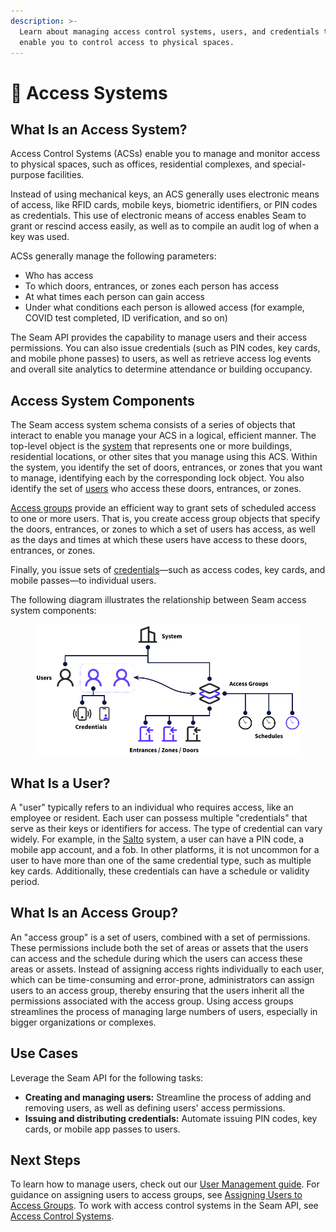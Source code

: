 ```yaml
---
description: >-
  Learn about managing access control systems, users, and credentials that
  enable you to control access to physical spaces.
---
```


# 🏢 Access Systems

## What Is an Access System?

Access Control Systems (ACSs) enable you to manage and monitor access to physical spaces, such as offices, residential complexes, and special-purpose facilities.

Instead of using mechanical keys, an ACS generally uses electronic means of access, like RFID cards, mobile keys, biometric identifiers, or PIN codes as credentials. This use of electronic means of access enables Seam to grant or rescind access easily, as well as to compile an audit log of when a key was used.

ACSs generally manage the following parameters:

* Who has access
* To which doors, entrances, or zones each person has access
* At what times each person can gain access
* Under what conditions each person is allowed access (for example, COVID test completed, ID verification, and so on)

The Seam API provides the capability to manage users and their access permissions. You can also issue credentials (such as PIN codes, key cards, and mobile phone passes) to users, as well as retrieve access log events and overall site analytics to determine attendance or building occupancy.

## Access System Components

The Seam access system schema consists of a series of objects that interact to enable you manage your ACS in a logical, efficient manner. The top-level object is the [system](../../api-clients/access-control-systems/systems/) that represents one or more buildings, residential locations, or other sites that you manage using this ACS. Within the system, you identify the set of doors, entrances, or zones that you want to manage, identifying each by the corresponding lock object. You also identify the set of [users](./#what-is-a-user) who access these doors, entrances, or zones.

[Access groups](./#what-is-an-access-group) provide an efficient way to grant sets of scheduled access to one or more users. That is, you create access group objects that specify the doors, entrances, or zones to which a set of users has access, as well as the days and times at which these users have access to these doors, entrances, or zones.

Finally, you issue sets of [credentials](issuing-credentials.md)—such as access codes, key cards, and mobile passes—to individual users.

The following diagram illustrates the relationship between Seam access system components:

<figure><img src="../../.gitbook/assets/access_system_components.png" alt="Seam access system components"><figcaption></figcaption></figure>

## What Is a User?

A "user" typically refers to an individual who requires access, like an employee or resident. Each user can possess multiple "credentials" that serve as their keys or identifiers for access. The type of credential can vary widely. For example, in the [Salto](../../device-guides/salto-locks.md) system, a user can have a PIN code, a mobile app account, and a fob. In other platforms, it is not uncommon for a user to have more than one of the same credential type, such as multiple key cards. Additionally, these credentials can have a schedule or validity period.

## What Is an Access Group?

An "access group" is a set of users, combined with a set of permissions. These permissions include both the set of areas or assets that the users can access and the schedule during which the users can access these areas or assets. Instead of assigning access rights individually to each user, which can be time-consuming and error-prone, administrators can assign users to an access group, thereby ensuring that the users inherit all the permissions associated with the access group. Using access groups streamlines the process of managing large numbers of users, especially in bigger organizations or complexes.

## **Use Cases**

Leverage the Seam API for the following tasks:

* **Creating and managing users:** Streamline the process of adding and removing users, as well as defining users' access permissions.
* **Issuing and distributing credentials:** Automate issuing PIN codes, key cards, or mobile app passes to users.

## **Next Steps**

To learn how to manage users, check out our [User Management guide](user-management.md). For guidance on assigning users to access groups, see [Assigning Users to Access Groups](assigning-users-to-access-groups.md). To work with access control systems in the Seam API, see [Access Control Systems](../../api-clients/access-control-systems/).
